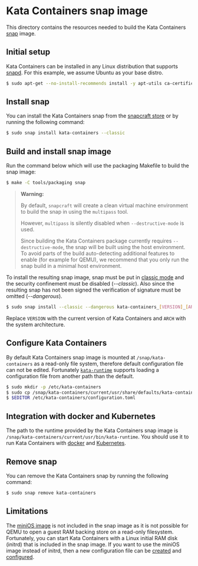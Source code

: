 # Kata Containers snap image

This directory contains the resources needed to build the Kata Containers
[snap][1] image.

## Initial setup

Kata Containers can be installed in any Linux distribution that supports
[snapd](https://docs.snapcraft.io/installing-snapd). For this example, we
assume Ubuntu as your base distro.
```sh
$ sudo apt-get --no-install-recommends install -y apt-utils ca-certificates snapd snapcraft
```

## Install snap

You can install the Kata Containers snap from the [snapcraft store][8] or by running the following command:

```sh
$ sudo snap install kata-containers --classic
```

## Build and install snap image

Run the command below which will use the packaging Makefile to build the snap image:

```sh
$ make -C tools/packaging snap
```

> **Warning:**
>
> By default, `snapcraft` will create a clean virtual machine
> environment to build the snap in using the `multipass` tool.
>
> However, `multipass` is silently disabled when `--destructive-mode` is
> used.
>
> Since building the Kata Containers package currently requires
> `--destructive-mode`, the snap will be built using the host
> environment. To avoid parts of the build auto-detecting additional
> features to enable (for example for QEMU), we recommend that you
> only run the snap build in a minimal host environment.

To install the resulting snap image, snap must be put in [classic mode][3] and the
security confinement must be disabled (*--classic*). Also since the resulting snap
has not been signed the verification of signature must be omitted (*--dangerous*).

```sh
$ sudo snap install --classic --dangerous kata-containers_[VERSION]_[ARCH].snap
```

Replace `VERSION` with the current version of Kata Containers and `ARCH` with
the system architecture.

## Configure Kata Containers

By default Kata Containers snap image is mounted at `/snap/kata-containers` as a
read-only file system, therefore default configuration file can not be edited.
Fortunately [`kata-runtime`][4] supports loading a configuration file from another
path than the default.

```sh
$ sudo mkdir -p /etc/kata-containers
$ sudo cp /snap/kata-containers/current/usr/share/defaults/kata-containers/configuration.toml /etc/kata-containers/
$ $EDITOR /etc/kata-containers/configuration.toml
```

## Integration with docker and Kubernetes

The path to the runtime provided by the Kata Containers snap image is
`/snap/kata-containers/current/usr/bin/kata-runtime`. You should use it to
run Kata Containers with [docker][9] and [Kubernetes][10].

## Remove snap

You can remove the Kata Containers snap by running the following command:

```sh
$ sudo snap remove kata-containers
```

## Limitations

The [miniOS image][2] is not included in the snap image as it is not possible for
QEMU to open a guest RAM backing store on a read-only filesystem. Fortunately,
you can start Kata Containers with a Linux initial RAM disk (initrd) that is
included in the snap image. If you want to use the miniOS image instead of initrd,
then a new configuration file can be [created](#configure-kata-containers)
and [configured][7].

[1]: https://docs.snapcraft.io/snaps/intro
[2]: ../../docs/design/architecture/README.md#root-filesystem-image
[3]: https://docs.snapcraft.io/reference/confinement#classic
[4]: https://github.com/kata-containers/runtime#configuration
[5]: https://docs.docker.com/engine/reference/commandline/dockerd
[6]: ../../docs/install/docker/ubuntu-docker-install.md
[7]: ../../docs/Developer-Guide.md#configure-to-use-initrd-or-rootfs-image
[8]: https://snapcraft.io/kata-containers
[9]: ../../docs/Developer-Guide.md#run-kata-containers-with-docker
[10]: ../../docs/Developer-Guide.md#run-kata-containers-with-kubernetes
